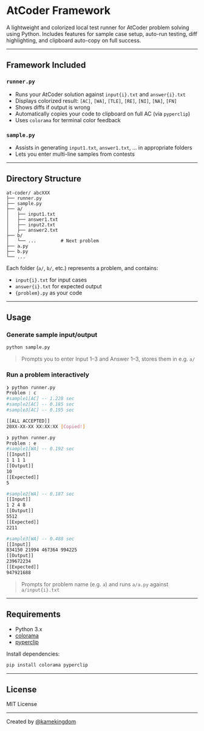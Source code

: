 # AtCoder Framework

A lightweight and colorized local test runner for AtCoder problem solving using Python. Includes features for sample case setup, auto-run testing, diff highlighting, and clipboard auto-copy on full success.

---

## Framework Included

### `runner.py`

* Runs your AtCoder solution against `input{i}.txt` and `answer{i}.txt`
* Displays colorized result: `[AC]`, `[WA]`, `[TLE]`, `[RE]`, `[NI]`, `[NA]`, `[FN]`
* Shows diffs if output is wrong
* Automatically copies your code to clipboard on full AC (via `pyperclip`)
* Uses `colorama` for terminal color feedback

### `sample.py`

* Assists in generating `input1.txt`, `answer1.txt`, ... in appropriate folders
* Lets you enter multi-line samples from contests

---

## Directory Structure

```
at-coder/ abcXXX
├── runner.py
├── sample.py
├── a/
│   ├── input1.txt
│   ├── answer1.txt
│   ├── input2.txt
│   ├── answer2.txt
├── b/
│   └── ...         # Next problem
├── a.py
├── b.py
└── ... 
```

Each folder (`a/`, `b/`, etc.) represents a problem, and contains:

* `input{i}.txt` for input cases
* `answer{i}.txt` for expected output
* `{problem}.py` as your code

---

## Usage

### Generate sample input/output

```bash
python sample.py
```

> Prompts you to enter Input 1–3 and Answer 1–3, stores them in e.g. `a/`

### Run a problem interactively

```bash
❯ python runner.py
Problem : c
#sample1[AC] -- 1.228 sec
#sample2[AC] -- 0.185 sec
#sample3[AC] -- 0.195 sec

[[ALL ACCEPTED]]
20XX-XX-XX XX:XX:XX [Copied!]
```

```bash
❯ python runner.py
Problem : e
#sample1[WA] -- 0.192 sec
[[Input]]
1 1 1 1
[[Output]]
10
[[Expected]]
5

#sample2[WA] -- 0.187 sec
[[Input]]
1 2 4 8
[[Output]]
5512
[[Expected]]
2211

#sample3[WA] -- 0.488 sec
[[Input]]
834150 21994 467364 994225
[[Output]]
239672234
[[Expected]]
947921688
```

> Prompts for problem name (e.g. `a`) and runs `a/a.py` against `a/input{i}.txt`

---

## Requirements

* Python 3.x
* [colorama](https://pypi.org/project/colorama/)
* [pyperclip](https://pypi.org/project/pyperclip/)

Install dependencies:

```bash
pip install colorama pyperclip
```

---

## License

MIT License

---

Created by [@kamekingdom](https://github.com/kamekingdom)

